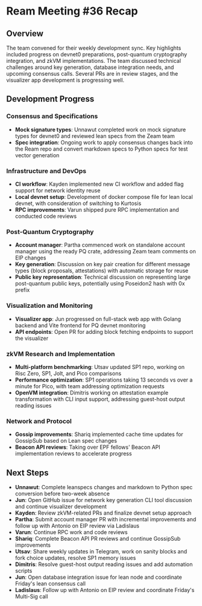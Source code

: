 # Ream Meeting #36 Recap

## Overview

The team convened for their weekly development sync. Key highlights included progress on devnet0 preparations, post-quantum cryptography integration, and zkVM implementations. The team discussed technical challenges around key generation, database integration needs, and upcoming consensus calls. Several PRs are in review stages, and the visualizer app development is progressing well.

## Development Progress

### Consensus and Specifications
- **Mock signature types**: Unnawut completed work on mock signature types for devnet0 and reviewed lean specs from the Zeam team
- **Spec integration**: Ongoing work to apply consensus changes back into the Ream repo and convert markdown specs to Python specs for test vector generation

### Infrastructure and DevOps
- **CI workflow**: Kayden implemented new CI workflow and added flag support for network identity reuse
- **Local devnet setup**: Development of docker compose file for lean local devnet, with consideration of switching to Kurtosis
- **RPC improvements**: Varun shipped pure RPC implementation and conducted code reviews

### Post-Quantum Cryptography
- **Account manager**: Partha commenced work on standalone account manager using the ready PQ crate, addressing Zeam team comments on EIP changes
- **Key generation**: Discussion on key pair creation for different message types (block proposals, attestations) with automatic storage for reuse
- **Public key representation**: Technical discussion on representing large post-quantum public keys, potentially using Poseidon2 hash with 0x prefix

### Visualization and Monitoring
- **Visualizer app**: Jun progressed on full-stack web app with Golang backend and Vite frontend for PQ devnet monitoring
- **API endpoints**: Open PR for adding block fetching endpoints to support the visualizer

### zkVM Research and Implementation
- **Multi-platform benchmarking**: Utsav updated SP1 repo, working on Risc Zero, SP1, Jolt, and Pico comparisons
- **Performance optimization**: SP1 operations taking 13 seconds vs over a minute for Pico, with team addressing optimization requests
- **OpenVM integration**: Dimitris working on attestation example transformation with CLI input support, addressing guest-host output reading issues

### Network and Protocol
- **Gossip improvements**: Shariq implemented cache time updates for GossipSub based on Lean spec changes
- **Beacon API reviews**: Taking over EPF fellows' Beacon API implementation reviews to accelerate progress

## Next Steps

- **Unnawut**: Complete leanspecs changes and markdown to Python spec conversion before two-week absence
- **Jun**: Open GitHub issue for network key generation CLI tool discussion and continue visualizer development
- **Kayden**: Review zkVM-related PRs and finalize devnet setup approach
- **Partha**: Submit account manager PR with incremental improvements and follow up with Antonio on EIP review via Ladislaus
- **Varun**: Continue RPC work and code reviews
- **Shariq**: Complete Beacon API PR reviews and continue GossipSub improvements
- **Utsav**: Share weekly updates in Telegram, work on sanity blocks and fork choice updates, resolve SP1 memory issues
- **Dimitris**: Resolve guest-host output reading issues and add automation scripts
- **Jun**: Open database integration issue for lean node and coordinate Friday's lean consensus call
- **Ladislaus**: Follow up with Antonio on EIP review and coordinate Friday's Multi-Sig call
